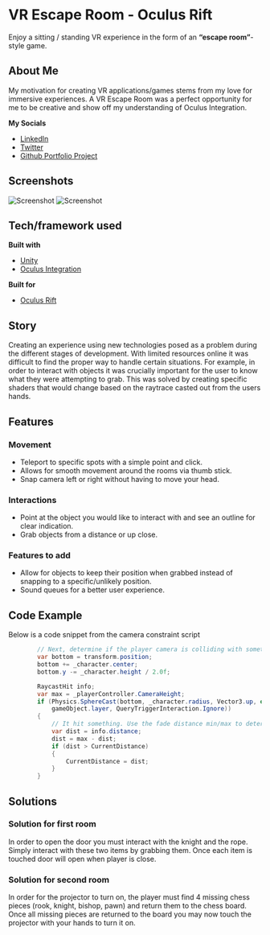 # VR Escape Room - Oculus Rift
Enjoy a sitting / standing VR experience in the form of an **“escape room”**-style game.

## About Me
My motivation for creating VR applications/games stems from my love for immersive experiences. A VR Escape Room was a perfect opportunity for me to be creative and show off my understanding of Oculus Integration.

<b>My Socials</b>
- [LinkedIn](https://www.linkedin.com/in/stephenranciato/)
- [Twitter](https://twitter.com/SteveRancy)
- [Github Portfolio Project](https://github.com/Sranciato/Bowman)

## Screenshots
![Screenshot](https://i.imgur.com/nPM6gxs.png)
![Screenshot](https://i.imgur.com/jcPBInN.png)

## Tech/framework used

<b>Built with</b>
- [Unity](https://unity.com/)
- [Oculus Integration](https://developer.oculus.com/downloads/package/unity-integration/)

<b>Built for</b>
- [Oculus Rift](https://www.oculus.com/?locale=en_US)

## Story
Creating an experience using new technologies posed as a problem during the different stages of development. With limited resources online it was difficult to find the proper way to handle certain situations. For example, in order to interact with objects it was crucially important for the user to know what they were attempting to grab. This was solved by creating specific shaders that would change based on the raytrace casted out from the users hands.

## Features
### Movement
- Teleport to specific spots with a simple point and click.
- Allows for smooth movement around the rooms via thumb stick.
- Snap camera left or right without having to move your head.
### Interactions
- Point at the object you would like to interact with and see an outline for clear indication.
- Grab objects from a distance or up close.
### Features to add
- Allow for objects to keep their position when grabbed instead of snapping to a specific/unlikely position.
- Sound queues for a better user experience.

## Code Example
Below is a code snippet from the camera constraint script
```c#
        // Next, determine if the player camera is colliding with something above the player by doing a sphere test from the feet to the head.
        var bottom = transform.position;
        bottom += _character.center;
        bottom.y -= _character.height / 2.0f;

        RaycastHit info;
        var max = _playerController.CameraHeight;
        if (Physics.SphereCast(bottom, _character.radius, Vector3.up, out info, max,
            gameObject.layer, QueryTriggerInteraction.Ignore))
        {
            // It hit something. Use the fade distance min/max to determine how much to fade.
            var dist = info.distance;
            dist = max - dist;
            if (dist > CurrentDistance)
            {
                CurrentDistance = dist;
            }
        }
```

## Solutions

### Solution for first room

In order to open the door you must interact with the knight and the rope. Simply interact with these two items by grabbing them. Once each item is touched door will open when player is close.

### Solution for second room

In order for the projector to turn on, the player must find 4 missing chess pieces (rook, knight, bishop, pawn) and return them to the chess board. Once all missing pieces are returned to the board you may now touch the projector with your hands to turn it on.
